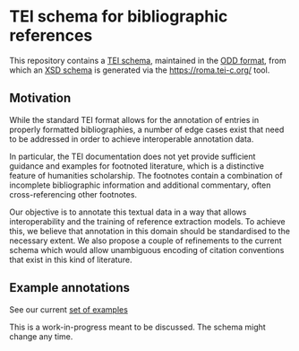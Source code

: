 # TEI schema for bibliographic references

This repository contains a [TEI schema](./schema/tei-bib.odd), maintained in the 
[ODD format](https://tei-c.org/guidelines/customization/getting-started-with-p5-odds/), 
from which an [XSD schema](./schema/xsd/document.xsd) is generated via the 
https://roma.tei-c.org/ tool.

## Motivation

While the standard TEI format allows for the annotation of entries in properly formatted bibliographies, a number of edge cases exist that need to be addressed in order to achieve interoperable annotation data.

In particular, the TEI documentation does not yet provide sufficient guidance and examples for footnoted literature, which is a distinctive feature of humanities scholarship. The footnotes contain a combination of incomplete bibliographic information and additional commentary, often cross-referencing other footnotes.

Our objective is to annotate this textual data in a way that allows interoperability and the training of reference extraction models. To achieve this, we believe that annotation in this domain should be standardised to the necessary extent. We also propose a couple of refinements to the current schema which would allow unambiguous encoding of citation conventions that exist in this kind of literature.

## Example annotations

See our current [set of examples](https://mpilhlt.github.io/bibliographic-tei/)

This is a work-in-progress meant to be discussed. The schema might change any time.
